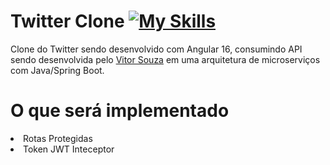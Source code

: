 # Twitter Clone [![My Skills](https://skillicons.dev/icons?i=angular)](https://skillicons.dev)

<p> Clone do Twitter sendo desenvolvido com Angular 16, consumindo API sendo desenvolvida pelo <a href="">Vitor Souza</a> em uma arquitetura de microserviços com Java/Spring Boot.</p>

<h1>O que será implementado</h1>

<li>Rotas Protegidas</li>
<li>Token JWT Inteceptor</li>
